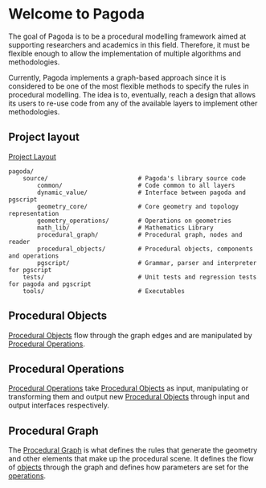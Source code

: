 # Welcome to Pagoda

The goal of Pagoda is to be a procedural modelling framework aimed at
supporting researchers and academics in this field. Therefore, it must be
flexible enough to allow the implementation of multiple algorithms and
methodologies.

Currently, Pagoda implements a graph-based approach since it is considered to
be one of the most flexible methods to specify the rules in procedural
modelling. The idea is to, eventually, reach a design that allows its users to
re-use code from any of the available layers to implement other methodologies.

## Project layout

[Project Layout](project_layout.md)

    pagoda/
        source/                         # Pagoda's library source code
            common/                     # Code common to all layers
            dynamic_value/              # Interface between pagoda and pgscript
            geometry_core/              # Core geometry and topology representation
            geometry_operations/        # Operations on geometries
            math_lib/                   # Mathematics Library
            procedural_graph/           # Procedural graph, nodes and reader
            procedural_objects/         # Procedural objects, components and operations
            pgscript/                   # Grammar, parser and interpreter for pgscript
        tests/                          # Unit tests and regression tests for pagoda and pgscript
        tools/                          # Executables

## Procedural Objects

[Procedural Objects](objects/objects.md) flow through the graph edges and are
manipulated by [Procedural Operations](operations/operations.md).

## Procedural Operations

[Procedural Operations](operations/operations.md) take [Procedural
Objects](objects/objects.md) as input, manipulating or transforming them and
output new [Procedural Objects](objects/objects.md) through input and output
interfaces respectively.

## Procedural Graph

The [Procedural Graph](graph/graph.md) is what defines the rules that generate
the geometry and other elements that make up the procedural scene. It defines
the flow of [objects](objects/objects.md) through the graph and defines how
parameters are set for the [operations](operations/operations.md).


